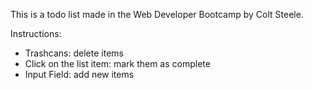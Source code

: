 This is a todo list made in the Web Developer Bootcamp by Colt Steele.

Instructions:
- Trashcans: delete items
- Click on the list item: mark them as complete
- Input Field: add new items
